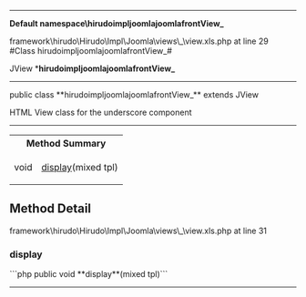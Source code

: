 - - -

**Default namespace\hirudoimpljoomlajoomlafrontView_**
<div class="location">framework\hirudo\Hirudo\Impl\Joomla\views\_\view.xls.php at line 29</div>
#Class hirudoimpljoomlajoomlafrontView_#

JView
***hirudoimpljoomlajoomlafrontView_**


- - -

<p class="signature">public  class **hirudoimpljoomlajoomlafrontView_**
extends JView

</p>

<div class="comment" id="overview_description"><p>HTML View class for the underscore component</p></div>

- - -

<table id="summary_method">
<tr><th colspan="2">Method Summary</th></tr>
<tr>
<td class="type"> void</td>
<td class="description"><p class="name"><a href="#display">display</a>(mixed tpl)</p></td>
</tr>
</table>

<h2 id="detail_method">Method Detail</h2>
<div class="location">framework\hirudo\Hirudo\Impl\Joomla\views\_\view.xls.php at line 31</div>
<h3 id="display()">display</h3>
```php
public  void **display**(mixed tpl)```
<div class="details">
</div>

- - -

